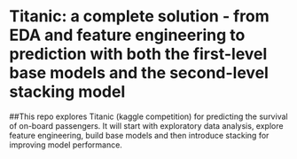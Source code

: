 # Titanic: a complete solution - from EDA and feature engineering to prediction with both the first-level base models and the second-level stacking model

##This repo explores Titanic (kaggle competition) for predicting the survival of on-board passengers. It will start with exploratory data analysis, explore feature engineering, build base models and then introduce stacking for improving model performance.

